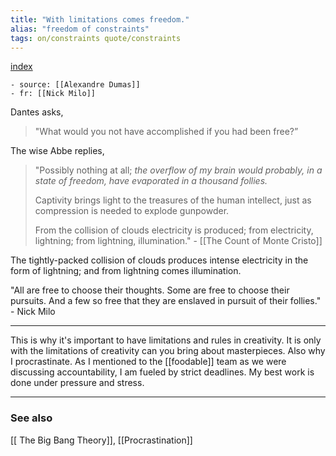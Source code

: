 ```yaml
---
title: "With limitations comes freedom."
alias: "freedom of constraints"
tags: on/constraints quote/constraints
---
```


[index](/.md)

	- source: [[Alexandre Dumas]]
	- fr: [[Nick Milo]]
	
Dantes asks, 
> "What would you not have accomplished if you had been free?” 

The wise Abbe replies, 
> "Possibly nothing at all; *the overflow of my brain would probably, in a state of freedom, have evaporated in a thousand follies.* 
> 
> Captivity brings light to the treasures of the human intellect, just as compression is needed to explode gunpowder. 
> 
> From the collision of clouds electricity is produced; from electricity, lightning; from lightning, illumination." - [[The Count of Monte Cristo]]

The tightly-packed collision of clouds produces intense electricity in the form of lightning; and from lightning comes illumination.

"All are free to choose their thoughts. Some are free to choose their pursuits. And a few so free that they are enslaved in pursuit of their follies." - Nick Milo

---
This is why it's important to have limitations and rules in creativity. It is only with the limitations of creativity can you bring about masterpieces. Also why I procrastinate. As I mentioned to the [[foodable]] team as we were discussing accountability, I am fueled by strict deadlines. My best work is done under pressure and stress.

-------------
### See also
[[ The Big Bang Theory]], [[Procrastination]]

